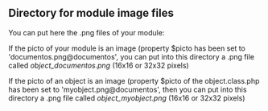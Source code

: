 
Directory for module image files
--------------------------------

You can put here the .png files of your module:


If the picto of your module is an image (property $picto has been set to 'documentos.png@documentos', you can put into this
directory a .png file called *object_documentos.png* (16x16 or 32x32 pixels)


If the picto of an object is an image (property $picto of the object.class.php has been set to 'myobject.png@documentos', then you can put into this
directory a .png file called *object_myobject.png* (16x16 or 32x32 pixels)

